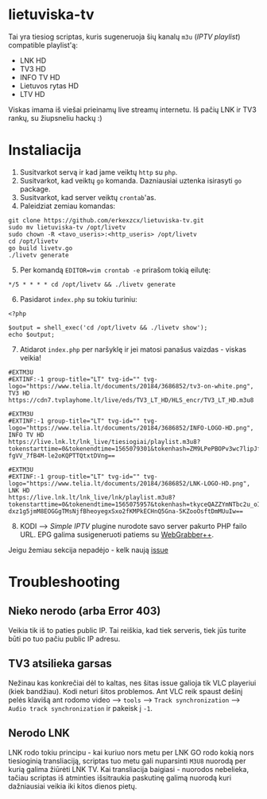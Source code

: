 # lietuviska-tv

Tai yra tiesiog scriptas, kuris sugeneruoja šių kanalų `m3u` (_IPTV playlist_) compatible playlist'ą:
* LNK HD
* TV3 HD
* INFO TV HD
* Lietuvos rytas HD
* LTV HD

Viskas imama iš viešai prieinamų live streamų internetu. Iš pačių LNK ir TV3 rankų, su žiupsneliu hackų :)

# Instaliacija

1. Susitvarkot servą ir kad jame veiktų `http` su `php`.
2. Susitvarkot, kad veiktų `go` komanda. Dazniausiai uztenka isirasyti `go` package.
3. Susitvarkot, kad server veiktų `crontab`'as.
4. Paleidziat zemiau komandas:
```
git clone https://github.com/erkexzcx/lietuviska-tv.git
sudo mv lietuviska-tv /opt/livetv
sudo chown -R <tavo_useris>:<http_useris> /opt/livetv
cd /opt/livetv
go build livetv.go
./livetv generate
```
5. Per komandą `EDITOR=vim crontab -e` prirašom tokią eilutę:
```
*/5 * * * * cd /opt/livetv && ./livetv generate
```
6. Pasidarot `index.php` su tokiu turiniu:
```
<?php

$output = shell_exec('cd /opt/livetv && ./livetv show');
echo $output;
```
7. Atidarot `index.php` per naršyklę ir jei matosi panašus vaizdas - viskas veikia!
```
#EXTM3U
#EXTINF:-1 group-title="LT" tvg-id="" tvg-logo="https://www.telia.lt/documents/20184/3686852/tv3-on-white.png", TV3 HD
https://cdn7.tvplayhome.lt/live/eds/TV3_LT_HD/HLS_encr/TV3_LT_HD.m3u8

#EXTM3U
#EXTINF:-1 group-title="LT" tvg-id="" tvg-logo="https://www.telia.lt/documents/20184/3686852/INFO-LOGO-HD.png", INFO TV HD
https://live.lnk.lt/lnk_live/tiesiogiai/playlist.m3u8?tokenstarttime=0&tokenendtime=1565079301&tokenhash=ZM9LPePBOPv3wc7lipJfJU5IB6H_fhmHajoSb9rfY8q6RyTAPHYp4Guoz-fgVV_7fB4M-le2oKQPTTQtxtDVng==

#EXTM3U
#EXTINF:-1 group-title="LT" tvg-id="" tvg-logo="https://www.telia.lt/documents/20184/3686852/LNK-LOGO-HD.png", LNK HD
https://live.lnk.lt/lnk_live/lnk/playlist.m3u8?tokenstarttime=0&tokenendtime=1565075957&tokenhash=tkyceQAZZYmNTbc2u_oIo-dxz1g5jmM8EOGGgTMsNjfBheoyegxSxo2fKMPkECHnQ5Gna-5KZooOsftDmMUuIw==
```
8. KODI --> _Simple IPTV_ plugine nurodote savo server pakurto PHP failo URL. EPG galima susigeneruoti patiems su [WebGrabber++](http://www.webgrabplus.com/).

Jeigu žemiau sekcija nepadėjo - kelk naują [issue](https://github.com/erkexzcx/lietuviska-tv/issues)

# Troubleshooting

## Nieko nerodo (arba Error 403)

Veikia tik iš to paties public IP. Tai reiškia, kad tiek serveris, tiek jūs turite būti po tuo pačiu public IP adresu.

## TV3 atsilieka garsas

Nežinau kas konkrečiai dėl to kaltas, nes šitas issue galioja tik VLC playeriui (kiek bandžiau). Kodi neturi šitos problemos. Ant VLC reik spaust dešinį pelės klavišą ant rodomo video --> `tools` --> `Track synchronization` --> `Audio track synchronization` ir pakeisk į `-1`.

## Nerodo LNK

LNK rodo tokiu principu - kai kuriuo nors metu per LNK GO rodo kokią nors tiesioginią transliaciją, scriptas tuo metu gali nuparsinti `M3U8` nuorodą per kurią galima žiūrėti LNK TV. Kai transliacija baigiasi - nuorodos nebelieka, tačiau scriptas iš atminties išsitraukia paskutinę galimą nuorodą kuri dažniausiai veikia iki kitos dienos pietų.

